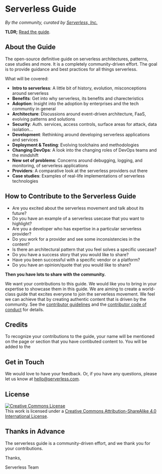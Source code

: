 <!--
title: About the Guide
menuText: About
menuOrder: 1
description: About the guide with sections for contribution guidelines, credits, contact us, and license. 
layout: Doc
-->

# Serverless Guide

*By the community, curated by [Serverless, Inc.](https://serverless.com/)*

**TLDR;** [Read the guide](./source/README.md).

## About the Guide

The open-source definitive guide on serverless architectures, patterns, case studies and more. It is a completely community-driven effort. The goal is to provide guidance and best practices for all things serverless. 

What will be covered:

* **Intro to serverless**: A little bit of history, evolution, misconceptions around serverless
* **Benefits**: Get into why serverless, its benefits and charecteristics
* **Adoption**: Insight into the adoption by enterprises and the tech communtiy in general
* **Architecture**: Discussions around event-driven architecture, FaaS, evolving patterns and solutions
* **Security**: Auth. services, access controls, surface areas for attack, data isolation...
* **Development**: Rethinking around developing serverless applications and services
* **Deployment & Testing**: Evolving toolchains and methodologies 
* **Changing DevOps**: A look into the changing roles of DevOps teams and the mindshift
* **New set of problems**: Concerns around debugging, logging, and monitoring, of serverless applications
* **Providers**: A comparative look at the serverless providers out there
* **Case studies**: Examples of real-life implementations of serverless technologies


## How to Contribute to the Serverless Guide

- Are you excited about the serverless movement and talk about its future?
- Do you have an example of a serverless usecase that you want to highlight?
- Are you a developer who has expertise in a particular serverless provider?
- Do you work for a provider and see some inconsistencies in the content?
- Is there an architectural pattern that you feel solves a specific usecase?
- Do you have a success story that you would like to share?
- Have you been successful with a specific vendor or a platform?
- Do you have an opinion/quote that you would like to share?

**Then you have lots to share with the community.**

We want your contributions to this guide. We would like you to bring in your expertise to showcase them in this guide. We are aiming to create a world-class guide that excites everyone to join the serverless movement. We feel we can achieve that by creating authentic content that is driven by the community. See the [contributor guidelines](./CONTRIBUTING.md) and the [contributor code of conduct](./CODE_OF_CONDUCT.md) for details. 

## Credits

To recognize your contributions to the guide, your name will be mentioned on the page or section that you have contibuted content to. You will be added to the 

## Get in Touch

We would love to have your feedback. Or, if you have any questions, please let us know at hello@serverless.com.

## License

<a rel="license" href="http://creativecommons.org/licenses/by-sa/4.0/"><img alt="Creative Commons License" style="border-width:0" src="https://i.creativecommons.org/l/by-sa/4.0/88x31.png" /></a><br />This work is licensed under a <a rel="license" href="http://creativecommons.org/licenses/by-sa/4.0/">Creative Commons Attribution-ShareAlike 4.0 International License</a>.

## Thanks in Advance

The serverless guide is a community-driven effort, and we thank you for your contributions.

Thanks, 

Serverless Team
